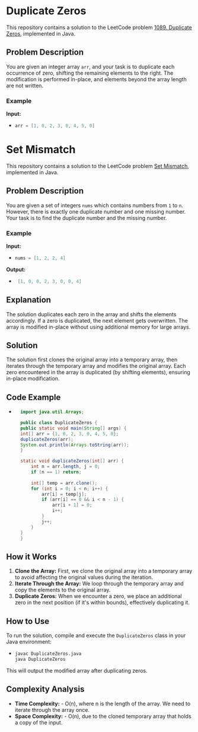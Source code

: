 # Duplicate Zeros

This repository contains a solution to the LeetCode problem [1089. Duplicate Zeros](https://leetcode.com/problems/duplicate-zeros/), implemented in Java.

## Problem Description

You are given an integer array `arr`, and your task is to duplicate each occurrence of zero, shifting the remaining elements to the right. The modification is performed in-place, and elements beyond the array length are not written.

### Example

**Input:**
- ```java
  arr = [1, 0, 2, 3, 0, 4, 5, 0]

# Set Mismatch

This repository contains a solution to the LeetCode problem [Set Mismatch](https://leetcode.com/problems/set-mismatch/), implemented in Java.

## Problem Description

You are given a set of integers `nums` which contains numbers from `1` to `n`. However, there is exactly one duplicate number and one missing number. Your task is to find the duplicate number and the missing number.

### Example

**Input:**

- ```java
  nums = [1, 2, 2, 4]


**Output:**
-  ```java
    [1, 0, 0, 2, 3, 0, 0, 4]

## Explanation

The solution duplicates each zero in the array and shifts the elements accordingly. If a zero is duplicated, the next element gets overwritten. The array is modified in-place without using additional memory for large arrays.

## Solution

The solution first clones the original array into a temporary array, then iterates through the temporary array and modifies the original array. Each zero encountered in the array is duplicated (by shifting elements), ensuring in-place modification.

## Code Example

- ```java
    import java.util.Arrays;

    public class DuplicateZeros {
    public static void main(String[] args) {
    int[] arr = {1, 0, 2, 3, 0, 4, 5, 0};
    duplicateZeros(arr);
    System.out.println(Arrays.toString(arr));
    }

    static void duplicateZeros(int[] arr) {
        int n = arr.length, j = 0;
        if (n == 1) return;
        
        int[] temp = arr.clone();
        for (int i = 0; i < n; i++) {
            arr[i] = temp[j];
            if (arr[i] == 0 && i < n - 1) {
                arr[i + 1] = 0;
                i++;
            }
            j++;
        }
    }
    }


## How it Works

1. **Clone the Array:** First, we clone the original array into a temporary array to avoid affecting the original values during the iteration.
2. **Iterate Through the Array:** We loop through the temporary array and copy the elements to the original array.
3. **Duplicate Zeros:** When we encounter a zero, we place an additional zero in the next position (if it's within bounds), effectively duplicating it.

## How to Use

To run the solution, compile and execute the `DuplicateZeros` class in your Java environment:

- ```bash
  javac DuplicateZeros.java
  java DuplicateZeros

This will output the modified array after duplicating zeros.

## Complexity Analysis

- **Time Complexity:** - O(n), where n is the length of the array. We need to iterate through the array once.
- **Space Complexity:** - O(n), due to the cloned temporary array that holds a copy of the input.